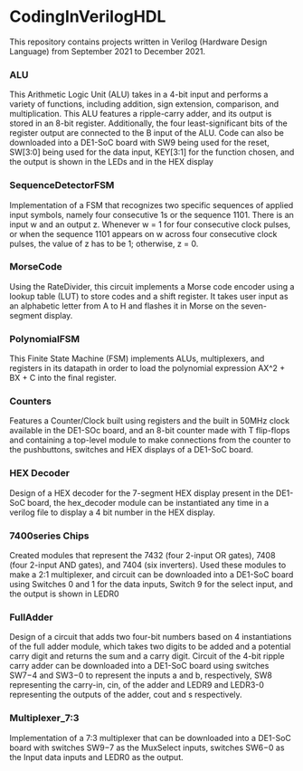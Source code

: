 # CodingInVerilogHDL

This repository contains projects written in Verilog (Hardware Design Language) from September 2021 to December 2021.

### ALU
This Arithmetic Logic Unit (ALU) takes in a 4-bit input and performs a variety of functions, including addition, sign extension, comparison, and multiplication. This ALU features a ripple-carry adder, and its output is stored in an 8-bit register. Additionally, the four least-significant bits of the register output are connected to the B input of the ALU. Code can also be downloaded into a DE1-SoC board with SW9 being used for the reset, SW[3:0] being used for the data input, KEY[3:1] for the function chosen, and the output is shown in the LEDs and in the HEX display

### SequenceDetectorFSM
Implementation of a FSM that recognizes two specific sequences of applied input symbols, namely four consecutive 1s or the sequence 1101. There is an input w and an output z.
Whenever w = 1 for four consecutive clock pulses, or when the sequence 1101 appears on w across four consecutive clock pulses, the value of z has to be 1; otherwise, z = 0. 

### MorseCode
Using the RateDivider, this circuit implements a Morse code encoder using a lookup table (LUT) to store codes and a shift register. It takes user input as an alphabetic letter from A to H and flashes it in Morse on the seven-segment display.

### PolynomialFSM
This Finite State Machine (FSM) implements ALUs, multiplexers, and registers in its datapath in order to load the polynomial expression AX^2 + BX + C into the final register.

### Counters
Features a Counter/Clock built using registers and the built in 50MHz clock available in the DE1-SOc board, and an 8-bit counter made with T flip-flops and containing a top-level module to make connections from the counter to the pushbuttons, switches and HEX displays of a DE1-SoC board.

### HEX Decoder
Design of a HEX decoder for the 7-segment HEX display present in the DE1-SoC board, the hex_decoder module can be instantiated any time in a verilog file to display a 4 bit number in the HEX display.

### 7400series Chips
Created modules that represent the 7432 (four 2-input OR gates), 7408 (four 2-input AND gates), and 7404 (six inverters). Used these modules to make a 2:1 multiplexer, and circuit can be downloaded into a DE1-SoC board using Switches 0 and 1 for the data inputs, Switch 9 for the select input, and the output is shown in LEDR0

### FullAdder
Design of a circuit that adds two four-bit numbers based on 4 instantiations of the full adder module, which takes two digits to be added and a potential carry digit and returns the sum and a carry digit. Circuit of the 4-bit ripple carry adder can be downloaded into a DE1-SoC board using switches SW7−4 and SW3−0 to represent the inputs
a and b, respectively, SW8 representing the carry-in, cin, of the adder and LEDR9 and LEDR3-0 representing the outputs
of the adder, cout and s respectively.

### Multiplexer_7:3
Implementation of a 7:3 multiplexer that can be downloaded into a DE1-SoC board with switches SW9−7  as the MuxSelect inputs, switches SW6−0 as the Input data inputs and LEDR0 as the output.


